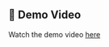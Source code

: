 ## 🎥 Demo Video
Watch the demo video [here](https://drive.google.com/file/d/1jOhVuV6tTstp_s8gmshmMOtagd7DURPg/view?usp=drive_link)
